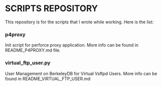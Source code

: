 # SCRIPTS REPOSITORY

This repository is for the scripts that I wrote while working. Here is the list:

### p4proxy
Init script for perforce proxy application. More info can be found in README_P4PROXY.md file.

### virtual_ftp_user.py
User Management on BerkeleyDB for Virtual Vsftpd Users. More info can be found in README_VIRTUAL_FTP_USER.md

